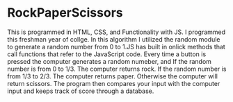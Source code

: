 # RockPaperScissors


This is programmed in HTML, CSS, and Functionality with JS. I programmed this freshman year of collge. In this algorithm I utilized the random module to generate a random number from 0 to 1.JS has built in onlick methods that call functions that refer to the JavaScript code. Every time a button is pressed the computer generates a random numeber, and If the random number is from 0 to 1/3. The computer returns rock. If the random number is from 1/3 to 2/3. The computer returns paper. Otherwise the computer will return scissors. The program then compares your input with the computer input and keeps track of score through a database.